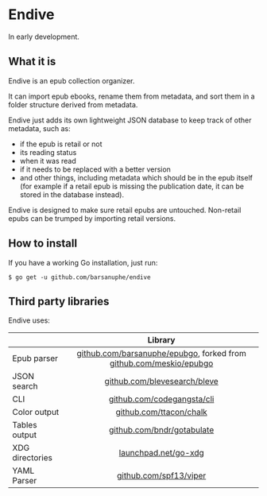 # Endive

In early development.

## What it is

Endive is an epub collection organizer.

It can import epub ebooks, rename them from metadata, and sort them in a folder
structure derived from metadata.

Endive just adds its own lightweight JSON database to keep track of other
metadata, such as:
- if the epub is retail or not
- its reading status
- when it was read
- if it needs to be replaced with a better version
- and other things, including metadata which should be in the epub itself (for
example if a retail epub is missing the publication date, it can be stored in
the database instead).

Endive is designed to make sure retail epubs are untouched.
Non-retail epubs can be trumped by importing retail versions.

## How to install

If you have a working Go installation, just run:

    $ go get -u github.com/barsanuphe/endive

## Third party libraries

Endive uses:

|                 | Library       |
| --------------- |:-------------:|
| Epub parser     | [github.com/barsanuphe/epubgo](https://github.com/barsanuphe/epubgo), forked from [github.com/meskio/epubgo](https://github.com/meskio/epubgo) |
| JSON search     | [github.com/blevesearch/bleve](https://github.com/blevesearch/bleve) |
| CLI             | [github.com/codegangsta/cli](https://github.com/codegangsta/cli)     |
| Color output    | [github.com/ttacon/chalk](https://github.com/ttacon/chalk)           |
| Tables output   | [github.com/bndr/gotabulate](https://github.com/bndr/gotabulate)     |
| XDG directories | [launchpad.net/go-xdg](https://launchpad.net/go-xdg)                 |
| YAML Parser     | [github.com/spf13/viper](https://github.com/spf13/viper)             |
